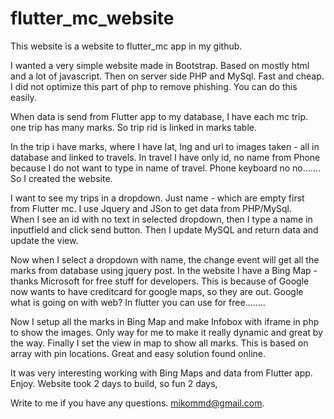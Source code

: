 # flutter_mc_website
This website is a website to flutter_mc app in my github.

I wanted a very simple website made in Bootstrap. Based on mostly html and a lot of javascript. Then on server side PHP and MySql. Fast and cheap.
I did not optimize this part of php to remove phishing. You can do this easily. 

When data is send from Flutter app to my database, I have each mc trip. one trip has many marks. So trip rid is linked in marks table.

In the trip i have marks, where I have lat, lng and url to images taken - all in database and linked to travels. 
In travel I have only id, no name from Phone because I do not want to type in name of travel. Phone keyboard no no.......
So I created the website.

I want to see my trips in a dropdown. Just name - which are empty first from Flutter mc. I use Jquery and JSon to get data from PHP/MySql.  
When I see an id with no text in selected dropdown, then I type a name in inputfield and click send button. 
Then I update MySQL and return data and update the view. 

Now when I select a dropdown with name, the change event will get all the marks from database using jquery post. 
In the website I have a Bing Map - thanks Microsoft for free stuff for developers. 
This is because of Google now wants to have creditcard for google maps, so they are out. 
Google what is going on with web? In flutter you can use for free........

Now I setup all the marks in Bing Map and make Infobox with iframe in php to show the images. Only way for me to make it really dynamic and great by the way.
Finally I set the view in map to show all marks. This is based on array with pin locations. Great and easy solution found online.

It was very interesting working with Bing Maps and data from Flutter app. Enjoy. Website took 2 days to build, so fun 2 days,

Write to me if you have any questions. mikommd@gmail.com.

